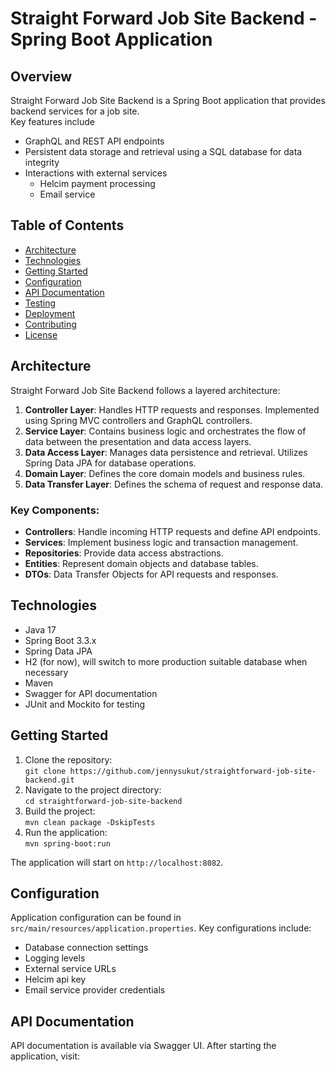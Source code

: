 # Straight Forward Job Site Backend - Spring Boot Application

## Overview

Straight Forward Job Site Backend is a Spring Boot application that provides backend services for a job site.<br/>Key features include
* GraphQL and REST API endpoints
* Persistent data storage and retrieval using a SQL database for data integrity
* Interactions with external services
  * Helcim payment processing
  * Email service

## Table of Contents

- [Architecture](#architecture)
- [Technologies](#technologies)
- [Getting Started](#getting-started)
- [Configuration](#configuration)
- [API Documentation](#api-documentation)
- [Testing](#testing)
- [Deployment](#deployment)
- [Contributing](#contributing)
- [License](#license)

## Architecture

Straight Forward Job Site Backend follows a layered architecture:

1. **Controller Layer**: Handles HTTP requests and responses. Implemented using Spring MVC controllers and GraphQL controllers.
2. **Service Layer**: Contains business logic and orchestrates the flow of data between the presentation and data access layers.
3. **Data Access Layer**: Manages data persistence and retrieval. Utilizes Spring Data JPA for database operations.
4. **Domain Layer**: Defines the core domain models and business rules.
5. **Data Transfer Layer**: Defines the schema of request and response data.

### Key Components:

- **Controllers**: Handle incoming HTTP requests and define API endpoints.
- **Services**: Implement business logic and transaction management.
- **Repositories**: Provide data access abstractions.
- **Entities**: Represent domain objects and database tables.
- **DTOs**: Data Transfer Objects for API requests and responses.

## Technologies

- Java 17
- Spring Boot 3.3.x
- Spring Data JPA
- H2 (for now), will switch to more production suitable database when necessary
- Maven
- Swagger for API documentation
- JUnit and Mockito for testing

## Getting Started

1. Clone the repository: <br/>
`git clone https://github.com/jennysukut/straightforward-job-site-backend.git`
2. Navigate to the project directory:<br/>
`cd straightforward-job-site-backend`
3. Build the project:<br/>
`mvn clean package -DskipTests`
4. Run the application:<br/>
`mvn spring-boot:run`

The application will start on `http://localhost:8082`.

## Configuration

Application configuration can be found in `src/main/resources/application.properties`. Key configurations include:

- Database connection settings
- Logging levels
- External service URLs
- Helcim api key
- Email service provider credentials

## API Documentation

API documentation is available via Swagger UI. After starting the application, visit:
